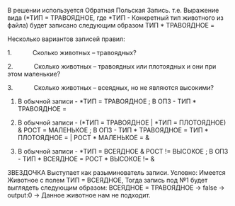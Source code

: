 В решении используется Обратная Польская Запись.
т.е. Выражение вида (*ТИП = ТРАВОЯДНОЕ, где *ТИП - Конкретный тип животного из файла) будет записано следующим образом ТИП * ТРАВОЯДНОЕ =

Несколько вариантов записей правил:

1.            Сколько животных – травоядных?

2.            Сколько животных – травоядных или плотоядных и они при этом маленькие?

3.            Сколько животных – всеядных, но не являются высокими?


1. В обычной записи - *ТИП = ТРАВОЯДНОЕ ; В ОПЗ - ТИП * ТРАВОЯДНОЕ =

2. В обычной записи - (*ТИП = ТРАВОЯДНОЕ | *ТИП = ПЛОТОЯДНОЕ) & РОСТ = МАЛЕНЬКОЕ ; В ОПЗ - ТИП * ТРАВОЯДНОЕ = ТИП * ПЛОТОЯДНОЕ = | РОСТ * МАЛЕНЬКОЕ = &

3. В обычной записи - *ТИП = ВСЕЯДНОЕ & РОСТ != ВЫСОКОЕ ; В ОПЗ - ТИП * ВСЕЯДНОЕ = РОСТ * ВЫСОКОЕ != &


ЗВЕЗДОЧКА Выступает как разыминователь записи. Условно: Имеется Животное с полем ТИП = ВСЕЯДНОЕ, Тогда запись под №1 будет выглядеть следующим образом: ВСЕЯДНОЕ = ТРАВОЯДНОЕ -> false -> output:0 -> Данное животное нам не подходит.
